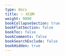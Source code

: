 ```yaml
---
type: docs
title: ✨ XCOM
weight: 9090
bookCollapseSection: true
bookFlatSection: false
bookToc: false
bookComments: false
bookSearchExclude: false
bookHidden: true
---
```

